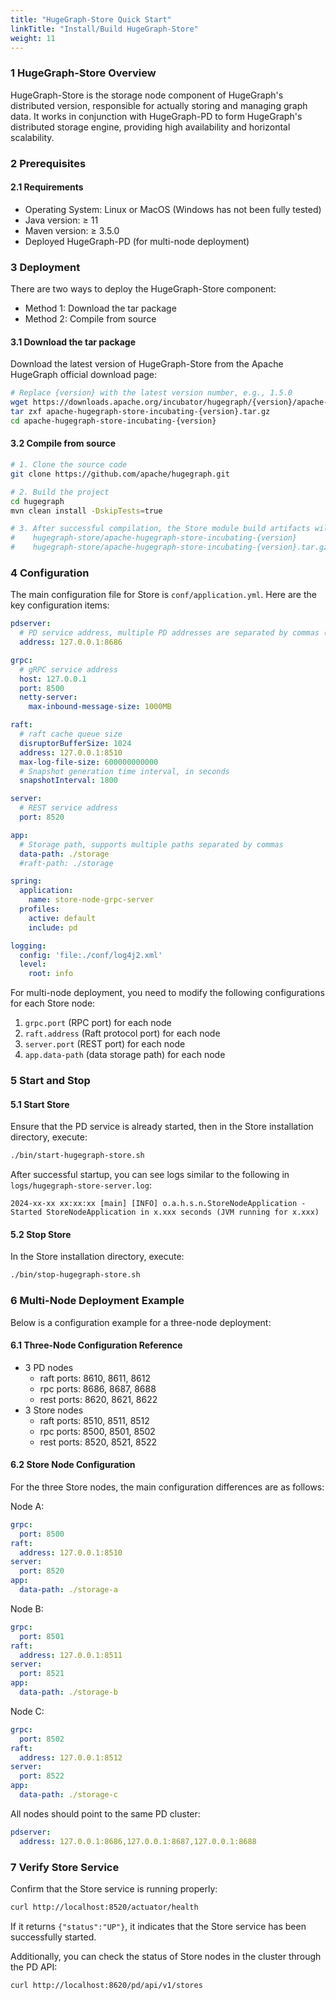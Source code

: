 ```yaml
---
title: "HugeGraph-Store Quick Start"
linkTitle: "Install/Build HugeGraph-Store"
weight: 11
---
```


### 1 HugeGraph-Store Overview

HugeGraph-Store is the storage node component of HugeGraph's distributed version, responsible for actually storing and managing graph data. It works in conjunction with HugeGraph-PD to form HugeGraph's distributed storage engine, providing high availability and horizontal scalability.

### 2 Prerequisites

#### 2.1 Requirements

- Operating System: Linux or MacOS (Windows has not been fully tested)
- Java version: ≥ 11
- Maven version: ≥ 3.5.0
- Deployed HugeGraph-PD (for multi-node deployment)

### 3 Deployment

There are two ways to deploy the HugeGraph-Store component:

- Method 1: Download the tar package
- Method 2: Compile from source

#### 3.1 Download the tar package

Download the latest version of HugeGraph-Store from the Apache HugeGraph official download page:

```bash
# Replace {version} with the latest version number, e.g., 1.5.0
wget https://downloads.apache.org/incubator/hugegraph/{version}/apache-hugegraph-store-incubating-{version}.tar.gz
tar zxf apache-hugegraph-store-incubating-{version}.tar.gz
cd apache-hugegraph-store-incubating-{version}
```

#### 3.2 Compile from source

```bash
# 1. Clone the source code
git clone https://github.com/apache/hugegraph.git

# 2. Build the project
cd hugegraph
mvn clean install -DskipTests=true

# 3. After successful compilation, the Store module build artifacts will be located at
#    hugegraph-store/apache-hugegraph-store-incubating-{version}
#    hugegraph-store/apache-hugegraph-store-incubating-{version}.tar.gz
```

### 4 Configuration

The main configuration file for Store is `conf/application.yml`. Here are the key configuration items:

```yaml
pdserver:
  # PD service address, multiple PD addresses are separated by commas (configure PD's gRPC port)
  address: 127.0.0.1:8686

grpc:
  # gRPC service address
  host: 127.0.0.1
  port: 8500
  netty-server:
    max-inbound-message-size: 1000MB

raft:
  # raft cache queue size
  disruptorBufferSize: 1024
  address: 127.0.0.1:8510
  max-log-file-size: 600000000000
  # Snapshot generation time interval, in seconds
  snapshotInterval: 1800

server:
  # REST service address
  port: 8520

app:
  # Storage path, supports multiple paths separated by commas
  data-path: ./storage
  #raft-path: ./storage

spring:
  application:
    name: store-node-grpc-server
  profiles:
    active: default
    include: pd

logging:
  config: 'file:./conf/log4j2.xml'
  level:
    root: info
```

For multi-node deployment, you need to modify the following configurations for each Store node:

1. `grpc.port` (RPC port) for each node
2. `raft.address` (Raft protocol port) for each node
3. `server.port` (REST port) for each node
4. `app.data-path` (data storage path) for each node

### 5 Start and Stop

#### 5.1 Start Store

Ensure that the PD service is already started, then in the Store installation directory, execute:

```bash
./bin/start-hugegraph-store.sh
```

After successful startup, you can see logs similar to the following in `logs/hugegraph-store-server.log`:

```
2024-xx-xx xx:xx:xx [main] [INFO] o.a.h.s.n.StoreNodeApplication - Started StoreNodeApplication in x.xxx seconds (JVM running for x.xxx)
```

#### 5.2 Stop Store

In the Store installation directory, execute:

```bash
./bin/stop-hugegraph-store.sh
```

### 6 Multi-Node Deployment Example

Below is a configuration example for a three-node deployment:

#### 6.1 Three-Node Configuration Reference

- 3 PD nodes
  - raft ports: 8610, 8611, 8612
  - rpc ports: 8686, 8687, 8688
  - rest ports: 8620, 8621, 8622
- 3 Store nodes
  - raft ports: 8510, 8511, 8512
  - rpc ports: 8500, 8501, 8502
  - rest ports: 8520, 8521, 8522

#### 6.2 Store Node Configuration

For the three Store nodes, the main configuration differences are as follows:

Node A:
```yaml
grpc:
  port: 8500
raft:
  address: 127.0.0.1:8510
server:
  port: 8520
app:
  data-path: ./storage-a
```

Node B:
```yaml
grpc:
  port: 8501
raft:
  address: 127.0.0.1:8511
server:
  port: 8521
app:
  data-path: ./storage-b
```

Node C:
```yaml
grpc:
  port: 8502
raft:
  address: 127.0.0.1:8512
server:
  port: 8522
app:
  data-path: ./storage-c
```

All nodes should point to the same PD cluster:
```yaml
pdserver:
  address: 127.0.0.1:8686,127.0.0.1:8687,127.0.0.1:8688
```

### 7 Verify Store Service

Confirm that the Store service is running properly:

```bash
curl http://localhost:8520/actuator/health
```

If it returns `{"status":"UP"}`, it indicates that the Store service has been successfully started.

Additionally, you can check the status of Store nodes in the cluster through the PD API:

```bash
curl http://localhost:8620/pd/api/v1/stores
```
